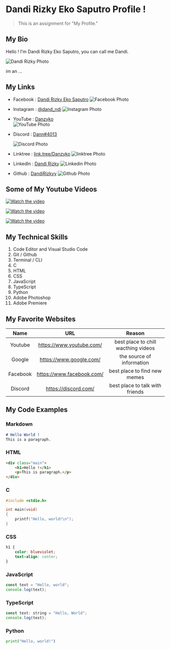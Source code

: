 # Dandi Rizky Eko Saputro Profile !
> This is an assignment for "My Profile." 

## My Bio
Hello ! 
I'm Dandi Rizky Eko Saputro, you can call me Dandi.

![Dandi Rizky Photo](/assets/me.jpg)

im an ...

## My Links

- Facebook : [Dandi Rizky Eko Saputro](https://www.facebook.com/dandirizkyy94/)
![Facebook Photo](/assets/myfacebook.png)

- Instagram : [@dand_ndi](https://www.instagram.com/dand_ndi/?hl=id)
![Instagram Photo](/assets/myinstagram.png)

- YouTube : [Danzyko](https://www.youtube.com/@Danzyko/about)\
![YouTube Photo](/assets/myyt.png)

- Discord : [Dann#4013](https://discord.gg/u838aV7m2E)

    ![Discord Photo ](/assets/mydiscord.png)

- Linktree : [link.tree/Danzyko](https://linktr.ee/Danzyko?fbclid=IwAR1lXNo3tazSDnpp9comVpR_2bT0GcANjvOfU1PFdTBi5qZkrdgw0jLNs6M)
![linktree Photo](/assets/mylinktree.png)

- LinkedIn : [Dandi Rizky](https://www.linkedin.com/in/dandirizkyy/)
![Linkedin Photo](/assets/mylinkedin.png)

- Github : [DandiRizkyy](https://github.com/DandiRizkyy)
![Github Photo](/assets/mygithub.png)

## Some of My Youtube Videos

[![Watch the video](/assets/ytcover2.png)](https://youtu.be/ULYp-qjuM6w)

[![Watch the video](/assets/ytcover1.png)](https://youtu.be/ULYp-qjuM6w)

[![Watch the video](/assets/ytcover3.png)](https://youtu.be/1Cbu7IhZxys)


## My Technical Skills
1. Code Editor and Visual Studio Code
2. Git / Github
3. Terminal / CLI
4. C
5. HTML
6. CSS
7. JavaScript
8. TypeScript
9. Python
10. Adobe Photoshop
11. Adobe Premiere

## My Favorite Websites

| Name | URL | Reason |
|:--------:|:---------:|:-------:|
|Youtube  | <https://www.youtube.com/>    | best place to chill wacthing videos |
|Google   | <https://www.google.com/>  | the source of information |
|Facebook | <https://www.facebook.com/> | best place to find new memes  |
|Discord | <https://discord.com/> | best place to talk with friends   |

## My Code Examples
### Markdown
```markdown
# Hello World !
This is a paragraph.
```
### HTML
```html
<div class="main">
    <h1>Hello !</h1>
    <p>This is paragraph.</p>
</div>
```
### C
```c
#include <stdio.h>

int main(void)
{
    printf("Hello, world!\n");
}
```
### CSS
```css
h1 {
    color: blueviolet;
    text-align: center;
}
```
### JavaScript
```js
const text = "Hello, world";
console.log(text);
```
### TypeScript
```js
const text: string = "Hello, World";
console.log(text);
```
### Python
```python
print("Hello, world!")
```
